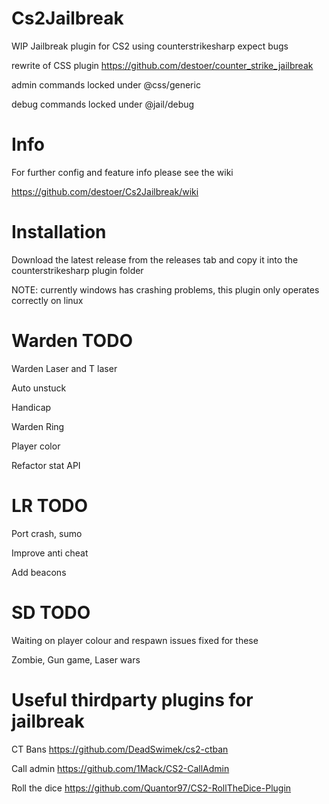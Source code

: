 # Cs2Jailbreak
WIP Jailbreak plugin for CS2 using counterstrikesharp expect bugs

rewrite of CSS plugin https://github.com/destoer/counter_strike_jailbreak 

admin commands locked under @css/generic 

debug commands locked under @jail/debug


# Info
For further config and feature info please see the wiki

https://github.com/destoer/Cs2Jailbreak/wiki

# Installation
Download the latest release from the releases tab and copy it into the counterstrikesharp plugin folder

NOTE: currently windows has crashing problems, this plugin only operates correctly on linux

# Warden TODO
Warden Laser and T laser 

Auto unstuck 

Handicap 

Warden Ring 

Player color 

Refactor stat API

# LR TODO
Port crash, sumo 

Improve anti cheat

Add beacons 


# SD TODO
Waiting on player colour and respawn issues fixed for these

Zombie, Gun game, Laser wars


# Useful thirdparty plugins for jailbreak

CT Bans
https://github.com/DeadSwimek/cs2-ctban

Call admin
https://github.com/1Mack/CS2-CallAdmin

Roll the dice
https://github.com/Quantor97/CS2-RollTheDice-Plugin

